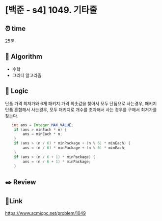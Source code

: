# [백준 - s4] 1049. 기타줄

## ⏰ **time**

25분

## :pushpin: **Algorithm**

- 수학
- 그리디 알고리즘

## :round_pushpin: **Logic**

단품 가격 최저가와 6개 패키지 가격 최솟값을 찾아서 모두 단품으로 사는경우, 패키지 단품 혼합해서 사는경우, 모두 패키지로 개수를 초과해서 사는 경우를 구해서 최저가를 찾는다.

```java
   int ans = Integer.MAX_VALUE;
    if (ans > minEach * n) {
        ans = minEach * n;
    }
    if (ans > (n / 6) * minPackage + (n % 6) * minEach) {
        ans = (n / 6) * minPackage + (n % 6) * minEach;
    }
    if (ans > (n / 6 + 1) * minPackage) {
        ans = (n / 6 + 1) * minPackage;
    }

```

## :black_nib: **Review**

## 📡**Link**

https://www.acmicpc.net/problem/1049
